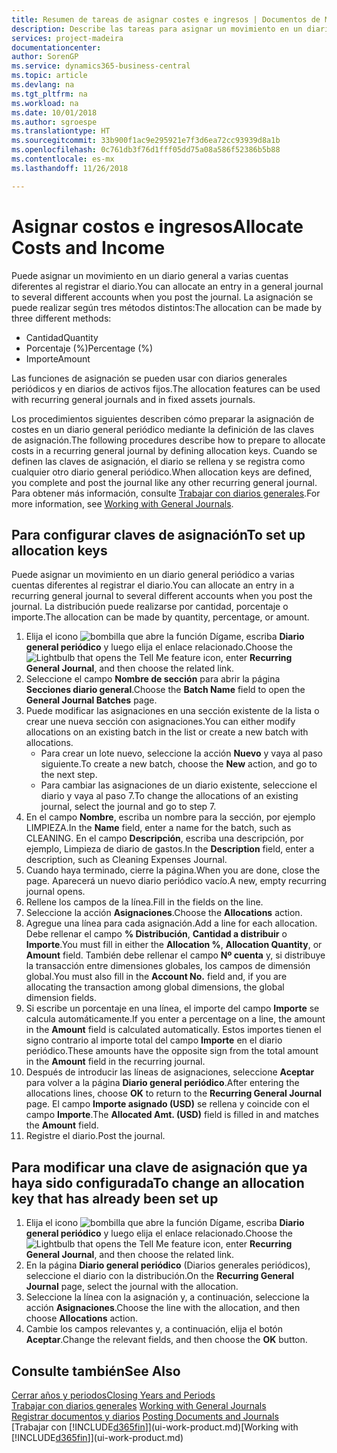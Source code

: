 ```yaml
---
title: Resumen de tareas de asignar costes e ingresos | Documentos de Microsoft
description: Describe las tareas para asignar un movimiento en un diario general a varias cuentas diferentes al registrar el diario.
services: project-madeira
documentationcenter: 
author: SorenGP
ms.service: dynamics365-business-central
ms.topic: article
ms.devlang: na
ms.tgt_pltfrm: na
ms.workload: na
ms.date: 10/01/2018
ms.author: sgroespe
ms.translationtype: HT
ms.sourcegitcommit: 33b900f1ac9e295921e7f3d6ea72cc93939d8a1b
ms.openlocfilehash: 0c761db3f76d1fff05dd75a08a586f52386b5b88
ms.contentlocale: es-mx
ms.lasthandoff: 11/26/2018

---
```

# <a name="allocate-costs-and-income"></a><span data-ttu-id="831f0-103">Asignar costos e ingresos</span><span class="sxs-lookup"><span data-stu-id="831f0-103">Allocate Costs and Income</span></span>
<span data-ttu-id="831f0-104">Puede asignar un movimiento en un diario general a varias cuentas diferentes al registrar el diario.</span><span class="sxs-lookup"><span data-stu-id="831f0-104">You can allocate an entry in a general journal to several different accounts when you post the journal.</span></span> <span data-ttu-id="831f0-105">La asignación se puede realizar según tres métodos distintos:</span><span class="sxs-lookup"><span data-stu-id="831f0-105">The allocation can be made by three different methods:</span></span>

* <span data-ttu-id="831f0-106">Cantidad</span><span class="sxs-lookup"><span data-stu-id="831f0-106">Quantity</span></span>
* <span data-ttu-id="831f0-107">Porcentaje (%)</span><span class="sxs-lookup"><span data-stu-id="831f0-107">Percentage (%)</span></span>
* <span data-ttu-id="831f0-108">Importe</span><span class="sxs-lookup"><span data-stu-id="831f0-108">Amount</span></span>

<span data-ttu-id="831f0-109">Las funciones de asignación se pueden usar con diarios generales periódicos y en diarios de activos fijos.</span><span class="sxs-lookup"><span data-stu-id="831f0-109">The allocation features can be used with recurring general journals and in fixed assets journals.</span></span>
<!--You can also distribute the cost or revenue of a line to an intercompany partner when you post a sales or purchase document. When you post the document, a line will be posted in your general journal, and a corresponding line will be created in the intercompany outbox.-->

<span data-ttu-id="831f0-110">Los procedimientos siguientes describen cómo preparar la asignación de costes en un diario general periódico mediante la definición de las claves de asignación.</span><span class="sxs-lookup"><span data-stu-id="831f0-110">The following procedures describe how to prepare to allocate costs in a recurring general journal by defining allocation keys.</span></span> <span data-ttu-id="831f0-111">Cuando se definen las claves de asignación, el diario se rellena y se registra como cualquier otro diario general periódico.</span><span class="sxs-lookup"><span data-stu-id="831f0-111">When allocation keys are defined, you complete and post the journal like any other recurring general journal.</span></span> <span data-ttu-id="831f0-112">Para obtener más información, consulte [Trabajar con diarios generales](ui-work-general-journals.md).</span><span class="sxs-lookup"><span data-stu-id="831f0-112">For more information, see [Working with General Journals](ui-work-general-journals.md).</span></span>

## <a name="to-set-up-allocation-keys"></a><span data-ttu-id="831f0-113">Para configurar claves de asignación</span><span class="sxs-lookup"><span data-stu-id="831f0-113">To set up allocation keys</span></span>
<span data-ttu-id="831f0-114">Puede asignar un movimiento en un diario general periódico a varias cuentas diferentes al registrar el diario.</span><span class="sxs-lookup"><span data-stu-id="831f0-114">You can allocate an entry in a recurring general journal to several different accounts when you post the journal.</span></span> <span data-ttu-id="831f0-115">La distribución puede realizarse por cantidad, porcentaje o importe.</span><span class="sxs-lookup"><span data-stu-id="831f0-115">The allocation can be made by quantity, percentage, or amount.</span></span>
1. <span data-ttu-id="831f0-116">Elija el icono ![bombilla que abre la función Dígame](media/ui-search/search_small.png "Dígame que desea hacer"), escriba **Diario general periódico** y luego elija el enlace relacionado.</span><span class="sxs-lookup"><span data-stu-id="831f0-116">Choose the ![Lightbulb that opens the Tell Me feature](media/ui-search/search_small.png "Tell me what you want to do") icon, enter **Recurring General Journal**, and then choose the related link.</span></span>
2. <span data-ttu-id="831f0-117">Seleccione el campo **Nombre de sección** para abrir la página **Secciones diario general**.</span><span class="sxs-lookup"><span data-stu-id="831f0-117">Choose the **Batch Name** field to open the **General Journal Batches** page.</span></span>
3. <span data-ttu-id="831f0-118">Puede modificar las asignaciones en una sección existente de la lista o crear une nueva sección con asignaciones.</span><span class="sxs-lookup"><span data-stu-id="831f0-118">You can either modify allocations on an existing batch in the list or create a new batch with allocations.</span></span>
   * <span data-ttu-id="831f0-119">Para crear un lote nuevo, seleccione la acción **Nuevo** y vaya al paso siguiente.</span><span class="sxs-lookup"><span data-stu-id="831f0-119">To create a new batch, choose the **New** action, and go to the next step.</span></span>
   * <span data-ttu-id="831f0-120">Para cambiar las asignaciones de un diario existente, seleccione el diario y vaya al paso 7.</span><span class="sxs-lookup"><span data-stu-id="831f0-120">To change the allocations of an existing journal, select the journal and go to step 7.</span></span>    
4. <span data-ttu-id="831f0-121">En el campo **Nombre**, escriba un nombre para la sección, por ejemplo LIMPIEZA.</span><span class="sxs-lookup"><span data-stu-id="831f0-121">In the **Name** field, enter a name for the batch, such as CLEANING.</span></span> <span data-ttu-id="831f0-122">En el campo **Descripción**, escriba una descripción, por ejemplo, Limpieza de diario de gastos.</span><span class="sxs-lookup"><span data-stu-id="831f0-122">In the **Description** field, enter a description, such as Cleaning Expenses Journal.</span></span>
5. <span data-ttu-id="831f0-123">Cuando haya terminado, cierre la página.</span><span class="sxs-lookup"><span data-stu-id="831f0-123">When you are done, close the page.</span></span> <span data-ttu-id="831f0-124">Aparecerá un nuevo diario periódico vacío.</span><span class="sxs-lookup"><span data-stu-id="831f0-124">A new, empty recurring journal opens.</span></span>
6. <span data-ttu-id="831f0-125">Rellene los campos de la línea.</span><span class="sxs-lookup"><span data-stu-id="831f0-125">Fill in the fields on the line.</span></span>
7. <span data-ttu-id="831f0-126">Seleccione la acción **Asignaciones**.</span><span class="sxs-lookup"><span data-stu-id="831f0-126">Choose the **Allocations** action.</span></span>
8. <span data-ttu-id="831f0-127">Agregue una línea para cada asignación.</span><span class="sxs-lookup"><span data-stu-id="831f0-127">Add a line for each allocation.</span></span> <span data-ttu-id="831f0-128">Debe rellenar el campo **% Distribución**, **Cantidad a distribuir** o **Importe**.</span><span class="sxs-lookup"><span data-stu-id="831f0-128">You must fill in either the **Allocation %**, **Allocation Quantity**, or **Amount** field.</span></span> <span data-ttu-id="831f0-129">También debe rellenar el campo **Nº cuenta** y, si distribuye la transacción entre dimensiones globales, los campos de dimensión global.</span><span class="sxs-lookup"><span data-stu-id="831f0-129">You must also fill in the **Account No.** field and, if you are allocating the transaction among global dimensions, the global dimension fields.</span></span>
9. <span data-ttu-id="831f0-130">Si escribe un porcentaje en una línea, el importe del campo **Importe** se calcula automáticamente.</span><span class="sxs-lookup"><span data-stu-id="831f0-130">If you enter a percentage on a line, the amount in the **Amount** field is calculated automatically.</span></span> <span data-ttu-id="831f0-131">Estos importes tienen el signo contrario al importe total del campo **Importe** en el diario periódico.</span><span class="sxs-lookup"><span data-stu-id="831f0-131">These amounts have the opposite sign from the total amount in the **Amount** field in the recurring journal.</span></span>
10. <span data-ttu-id="831f0-132">Después de introducir las líneas de asignaciones, seleccione **Aceptar** para volver a la página **Diario general periódico**.</span><span class="sxs-lookup"><span data-stu-id="831f0-132">After entering the allocations lines, choose **OK** to return to the **Recurring General Journal** page.</span></span> <span data-ttu-id="831f0-133">El campo **Importe asignado (USD)** se rellena y coincide con el campo **Importe**.</span><span class="sxs-lookup"><span data-stu-id="831f0-133">The **Allocated Amt. (USD)** field is filled in and matches the **Amount** field.</span></span>
11. <span data-ttu-id="831f0-134">Registre el diario.</span><span class="sxs-lookup"><span data-stu-id="831f0-134">Post the journal.</span></span>

## <a name="to-change-an-allocation-key-that-has-already-been-set-up"></a><span data-ttu-id="831f0-135">Para modificar una clave de asignación que ya haya sido configurada</span><span class="sxs-lookup"><span data-stu-id="831f0-135">To change an allocation key that has already been set up</span></span>
1. <span data-ttu-id="831f0-136">Elija el icono ![bombilla que abre la función Dígame](media/ui-search/search_small.png "Dígame que desea hacer"), escriba **Diario general periódico** y luego elija el enlace relacionado.</span><span class="sxs-lookup"><span data-stu-id="831f0-136">Choose the ![Lightbulb that opens the Tell Me feature](media/ui-search/search_small.png "Tell me what you want to do") icon, enter **Recurring General Journal**, and then choose the related link.</span></span>
2. <span data-ttu-id="831f0-137">En la página **Diario general periódico** (Diarios generales periódicos), seleccione el diario con la distribución.</span><span class="sxs-lookup"><span data-stu-id="831f0-137">On the **Recurring General Journal** page, select the journal with the allocation.</span></span>
3. <span data-ttu-id="831f0-138">Seleccione la línea con la asignación y, a continuación, seleccione la acción **Asignaciones**.</span><span class="sxs-lookup"><span data-stu-id="831f0-138">Choose the line with the allocation, and then choose **Allocations** action.</span></span>
4. <span data-ttu-id="831f0-139">Cambie los campos relevantes y, a continuación, elija el botón **Aceptar**.</span><span class="sxs-lookup"><span data-stu-id="831f0-139">Change the relevant fields, and then choose the **OK** button.</span></span>

## <a name="see-also"></a><span data-ttu-id="831f0-140">Consulte también</span><span class="sxs-lookup"><span data-stu-id="831f0-140">See Also</span></span>
[<span data-ttu-id="831f0-141">Cerrar años y periodos</span><span class="sxs-lookup"><span data-stu-id="831f0-141">Closing Years and Periods</span></span>](year-close-years-periods.md)  
<span data-ttu-id="831f0-142">[Trabajar con diarios generales](ui-work-general-journals.md)  </span><span class="sxs-lookup"><span data-stu-id="831f0-142">[Working with General Journals](ui-work-general-journals.md)  </span></span>  
<span data-ttu-id="831f0-143">[Registrar documentos y diarios](ui-post-documents-journals.md)  </span><span class="sxs-lookup"><span data-stu-id="831f0-143">[Posting Documents and Journals](ui-post-documents-journals.md)  </span></span>  
<span data-ttu-id="831f0-144">[Trabajar con [!INCLUDE[d365fin](includes/d365fin_md.md)]](ui-work-product.md)</span><span class="sxs-lookup"><span data-stu-id="831f0-144">[Working with [!INCLUDE[d365fin](includes/d365fin_md.md)]](ui-work-product.md)</span></span>

